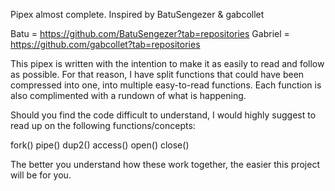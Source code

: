 Pipex almost complete.
Inspired by BatuSengezer & gabcollet

Batu = https://github.com/BatuSengezer?tab=repositories
Gabriel = https://github.com/gabcollet?tab=repositories


This pipex is written with the intention to make it as easily to read and follow as possible.
For that reason, I have split functions that could have been compressed into one, into multiple easy-to-read functions.
Each function is also complimented with a rundown of what is happening. 

Should you find the code difficult to understand, I would highly suggest to read up on the following functions/concepts:

fork()
pipe()
dup2()
access()
open()
close()

The better you understand how these work together, the easier this project will be for you.
